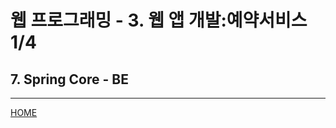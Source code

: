 # 웹 프로그래밍 - 3. 웹 앱 개발:예약서비스 1/4

## 7. Spring Core - BE


---
[HOME](https://github.com/tunaep5/Boostcourse/blob/master/README.md)
